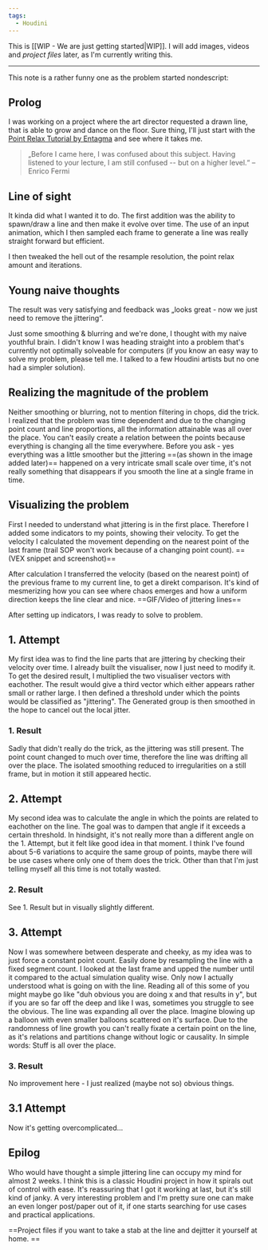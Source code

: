 ```yaml
---
tags:
  - Houdini
---
```


This is [[WIP - We are just getting started|WIP]]. I will add images, videos and _project files_ later, as I'm currently writing this. 

---

This note is a rather funny one as the problem started nondescript: 

## Prolog
I was working on a project where the art director requested a drawn line, that is able to grow and dance on the floor. Sure thing, I'll just start with the [Point Relax Tutorial by Entagma](https://youtu.be/SOk5qVXrFQA) and see where it takes me. 

> „Before I came here, I was confused about this subject. Having listened to your lecture, I am still confused -- but on a higher level.“ 
> – Enrico Fermi

## Line of sight
It kinda did what I wanted it to do. The first addition was the ability to spawn/draw a line and then make it evolve over time. 
The use of an input animation, which I then sampled each frame to generate a line was really straight forward but efficient.

I then tweaked the hell out of the resample resolution, the point relax amount and iterations. 

## Young naive thoughts
The result was very satisfying and feedback was „looks great - now we just need to remove the jittering“. 

Just some smoothing & blurring and we're done, I thought with my naive youthful brain. I didn't know I was heading straight into a problem that's currently not optimally solveable for computers (if you know an easy way to solve my problem, please tell me. I talked to a few Houdini artists but no one had a simpler solution).

## Realizing the magnitude of the problem
Neither smoothing or blurring, not to mention filtering in chops, did the trick. I realized that the problem was time dependent and due to the changing point count and line proportions, all the information attainable was all over the place. You can't easily create a relation between the points because everything is changing all the time everywhere. 
Before you ask - yes everything was a little smoother but the jittering ==(as shown in the image added later)== happened on a very intricate small scale over time, it's not really something that disappears if you smooth the line at a single frame in time.

## Visualizing the problem
First I needed to understand what jittering is in the first place. Therefore I added some indicators to my points, showing their velocity.
To get the velocity I calculated the movement depending on the nearest point of the last frame (trail SOP won't work because of a changing point count).
==(VEX snippet and screenshot)==

After calculation I transferred the velocity (based on the nearest point) of the previous frame to my current line, to get a direkt comparison. It's kind of mesmerizing how you can see where chaos emerges and how a uniform direction keeps the line clear and nice. 
==GIF/Video of jittering lines==

After setting up indicators, I was ready to solve to problem.

## 1. Attempt
My first idea was to find the line parts that are jittering by checking their velocity over time. I already built the visualiser, now I just need to modify it. To get the desired result, I multiplied the two visualiser vectors with eachother. The result would give a third vector which either appears rather small or rather large. I then defined a threshold under which the points would be classified as "jittering". The Generated group is then smoothed in the hope to cancel out the local jitter.

### 1. Result
Sadly that didn't really do the trick, as the jittering was still present. The point count changed to much over time, therefore the line was drifting all over the place. The isolated smoothing reduced to irregularities on a still frame, but in motion it still appeared hectic.

## 2. Attempt
My second idea was to calculate the angle in which the points are related to eachother on the line. The goal was to dampen that angle if it exceeds a certain threshold. In hindsight, it's not really more than a different angle on the 1. Attempt, but it felt like good idea in that moment. 
I think I've found about 5-6 variations to acquire the same group of points, maybe there will be use cases where only one of them does the trick. Other than that I'm just telling myself all this time is not totally wasted.

### 2. Result
See 1. Result but in visually slightly different.

## 3. Attempt
Now I was somewhere between desperate and cheeky, as my idea was to just force a constant point count. Easily done by resampling the line with a fixed segment count. I looked at the last frame and upped the number until it compared to the actual simulation quality wise.
Only now I actually understood what is going on with the line. Reading all of this some of you might maybe go like "duh obvious you are doing x and that results in y", but if you are so far off the deep and like I was, sometimes you struggle to see the obvious.
The line was expanding all over the place. Imagine blowing up a balloon with even smaller balloons scattered on it's surface. Due to the randomness of line growth you can't really fixate a certain point on the line, as it's relations and partitions change without logic or causality. In simple words: Stuff is all over the place.

### 3. Result
No improvement here - I just realized (maybe not so) obvious things.

## 3.1 Attempt
Now it's getting overcomplicated...





## Epilog
Who would have thought a simple jittering line can occupy my mind for almost 2 weeks. I think this is a classic Houdini project in how it spirals out of control with ease. It's reassuring that I got it working at last, but it's still kind of janky. A very interesting problem and I'm pretty sure one can make an even longer post/paper out of it, if one starts searching for use cases and practical applications. 

==Project files if you want to take a stab at the line and dejitter it yourself at home. ==